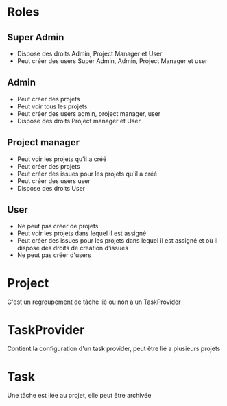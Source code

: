 Roles
=====
## Super Admin
- Dispose des droits Admin, Project Manager et User
- Peut créer des users Super Admin, Admin, Project Manager et user

## Admin
- Peut créer des projets
- Peut voir tous les projets
- Peut créer des users admin, project manager, user
- Dispose des droits Project manager et User

## Project manager
- Peut voir les projets qu'il a créé
- Peut créer des projets
- Peut créer des issues pour les projets qu'il a créé
- Peut créer des users user
- Dispose des droits User

## User
- Ne peut pas créer de projets
- Peut voir les projets dans lequel il est assigné
- Peut créer des issues pour les projets dans lequel il est assigné et où il dispose des droits de creation d'issues
- Ne peut pas créer d'users

Project
=======
C'est un regroupement de tâche lié ou non a un TaskProvider

TaskProvider
============
Contient la configuration d'un task provider, peut être lié a plusieurs projets

Task
====
Une tâche est liée au projet, elle peut être archivée